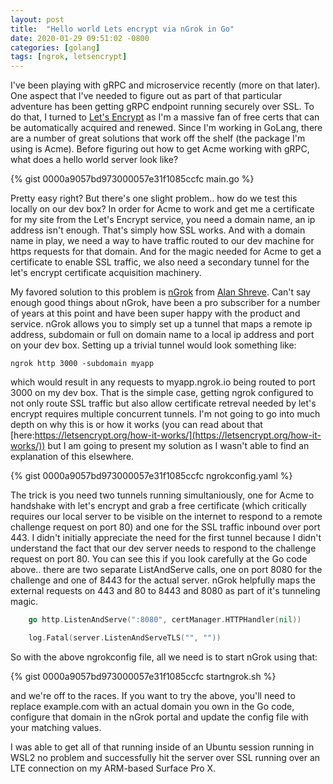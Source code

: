 ```yaml
---
layout: post
title:  "Hello world Lets encrypt via nGrok in Go"
date: 2020-01-29 09:51:02 -0800
categories: [golang]
tags: [ngrok, letsencrypt]
---
```


I've been playing with gRPC and microservice recently (more on that later). One aspect that I've needed to figure out as part of that particular adventure has been getting gRPC endpoint running securely over SSL.  To do that, I turned to [Let's Encrypt](https://letsencrypt.org) as I'm a massive fan of free certs that can be automatically acquired and renewed.  Since I'm working in GoLang, there are a number of great solutions that work off the shelf (the package I'm using is Acme).  Before figuring out how to get Acme working with gRPC, what does a hello world server look like?

{% gist 0000a9057bd973000057e31f1085ccfc main.go %}

Pretty easy right?  But there's one slight problem.. how do we test this locally on our dev box?  In order for Acme to work and get me a certificate for my site from the Let's Encrypt service, you need a domain name, an ip address isn't enough.  That's simply how SSL works.  And with a domain name in play, we need a way to have traffic routed to our dev machine for https requests for that domain.  And for the magic needed for Acme to get a certificate to enable SSL traffic, we also need a secondary tunnel for the let's encrypt certificate acquisition machinery.

My favored solution to this problem is [nGrok](https://ngrok.com) from [Alan Shreve](https://twitter.com/inconshreveable).  Can't say enough good things about nGrok, have been a pro subscriber for a number of years at this point and have been super happy with the product and service.  nGrok allows you to simply set up a tunnel that maps a remote ip address, subdomain or full on domain name to a local ip address and port on your dev box.  Setting up a trivial tunnel would look something like:

```console
ngrok http 3000 -subdomain myapp
```

which would result in any requests to myapp.ngrok.io being routed to port 3000 on my dev box.  That is the simple case, getting ngrok configured to not only route SSL traffic but also allow certificate retreval needed by let's encrypt requires multiple concurrent tunnels.  I'm not going to go into much depth on why this is or how it works (you can read about that [here:https://letsencrypt.org/how-it-works/](https://letsencrypt.org/how-it-works/)) but I am going to present my solution as I wasn't able to find an explanation of this elsewhere.

{% gist 0000a9057bd973000057e31f1085ccfc ngrokconfig.yaml %}

The trick is you need two tunnels running simultaniously, one for Acme to handshake with let's encrypt and grab a free certificate (which critically requires our local server to be visible on the internet to respond to a remote challenge request on port 80) and one for the SSL traffic inbound over port 443.  I didn't initially appreciate the need for the first tunnel because I didn't understand the fact that our dev server needs to respond to the challenge request on port 80.  You can see this if you look carefully at the Go code above.. there are two separate ListAndServe calls, one on port 8080 for the challenge and one of 8443 for the actual server.  nGrok helpfully maps the external requests on 443 and 80 to 8443 and 8080 as part of it's tunneling magic.

```Go
    go http.ListenAndServe(":8080", certManager.HTTPHandler(nil))

    log.Fatal(server.ListenAndServeTLS("", ""))
```

So with the above ngrokconfig file, all we need is to start nGrok using that:

{% gist 0000a9057bd973000057e31f1085ccfc startngrok.sh %}

and we're off to the races.  If you want to try the above, you'll need to replace example.com with an actual domain you own in the Go code, configure that domain in the nGrok portal and update the config file with your matching values.

I was able to get all of that running inside of an Ubuntu session running in WSL2 no problem and successfully hit the server over SSL running over an LTE connection on my ARM-based Surface Pro X.